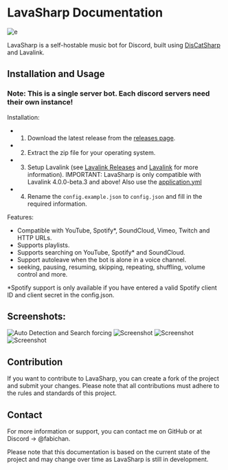# LavaSharp Documentation


![e](https://github.com/FabiChan99/LavaSharp/assets/73954978/56bb0841-f573-497f-93a3-bb51608a800e)


LavaSharp is a self-hostable music bot for Discord, built using [DisCatSharp](https://github.com/Aiko-IT-Systems/DisCatSharp) and Lavalink.
## Installation and Usage
### Note: This is a single server bot. Each discord servers need their own instance!

Installation:
- 1. Download the latest release from the [releases page](https://github.com/FabiChan99/LavaSharp/releases).
- 2. Extract the zip file for your operating system.
- 3. Setup Lavalink (see [Lavalink Releases](https://github.com/lavalink-devs/Lavalink/releases) and [Lavalink](https://github.com/lavalink-devs/Lavalink) for more information).
IMPORTANT: LavaSharp is only compatible with Lavalink 4.0.0-beta.3 and above! Also use the [application.yml](https://raw.githubusercontent.com/FabiChan99/LavaSharp/master/application.yml)
- 4. Rename the `config.example.json` to `config.json` and fill in the required information.

Features:
- Compatible with YouTube, Spotify*, SoundCloud, Vimeo, Twitch and HTTP URLs.
- Supports playlists.
- Supports searching on YouTube, Spotify* and SoundCloud.
- Support autoleave when the bot is alone in a voice channel.
- seeking, pausing, resuming, skipping, repeating, shuffling, volume control and more.

*Spotify support is only available if you have entered a valid Spotify client ID and client secret in the config.json.

## Screenshots:

![Auto Detection and Search forcing](https://i.imgur.com/kxCCF75.png)
![Screenshot](https://i.imgur.com/casjdF4.png)
![Screenshot](https://i.imgur.com/cSunISg.png)
![Screenshot](https://i.imgur.com/ozsKAEN.png)



## Contribution

If you want to contribute to LavaSharp, you can create a fork of the project and submit your changes. Please note that
all contributions must adhere to the rules and standards of this project.


## Contact

For more information or support, you can contact me on GitHub or at Discord -> @fabichan.

Please note that this documentation is based on the current state of the project and may change over time as LavaSharp
is still in development.
